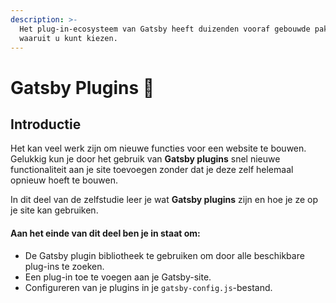```yaml
---
description: >-
  Het plug-in-ecosysteem van Gatsby heeft duizenden vooraf gebouwde pakketten
  waaruit u kunt kiezen.
---
```


# Gatsby Plugins 🔌

## Introductie 

Het kan veel werk zijn om nieuwe functies voor een website te bouwen. Gelukkig kun je door het gebruik van **Gatsby plugins** snel nieuwe functionaliteit aan je site toevoegen zonder dat je deze zelf helemaal opnieuw hoeft te bouwen. 

In dit deel van de zelfstudie leer je wat **Gatsby plugins** zijn en hoe je ze op je site kan gebruiken.

#### Aan het einde van dit deel ben je in staat om:

* De Gatsby plugin bibliotheek te gebruiken om door alle beschikbare plug-ins te zoeken. 
* Een plug-in toe te voegen aan je Gatsby-site. 
* Configureren van je plugins in je `gatsby-config.js`-bestand.

